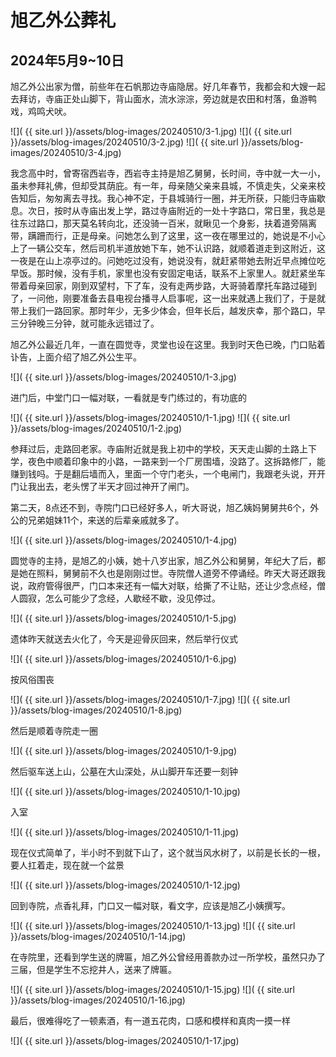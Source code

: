 旭乙外公葬礼
=======================

2024年5月9~10日
-----------------------
旭乙外公出家为僧，前些年在石帆那边寺庙隐居。好几年春节，我都会和大嫂一起去拜访，寺庙正处山脚下，背山面水，流水淙淙，旁边就是农田和村落，鱼游鸭戏，鸡鸣犬吠。

![]( {{ site.url }}/assets/blog-images/20240510/3-1.jpg)
![]( {{ site.url }}/assets/blog-images/20240510/3-2.jpg)
![]( {{ site.url }}/assets/blog-images/20240510/3-4.jpg)

我念高中时，曾寄宿西岩寺，西岩寺主持是旭乙舅舅，长时间，寺中就一大一小，虽未参拜礼佛，但却受其荫庇。有一年，母亲随父亲来县城，不慎走失，父亲来校告知后，匆匆离去寻找。我心神不定，于县城骑行一圈，并无所获，只能归寺庙歇息。次日，按时从寺庙出发上学，路过寺庙附近的一处十字路口，常日里，我总是往东过路口，那天莫名转向北，还没骑一百米，就瞅见一个身影，扶着道旁隔离带，蹒跚而行，正是母亲。问她怎么到了这里，这一夜在哪里过的，她说是不小心上了一辆公交车，然后司机半道放她下车，她不认识路，就顺着道走到这附近，这一夜是在山上凉亭过的。问她吃过没有，她说没有，就赶紧带她去附近早点摊位吃早饭。那时候，没有手机，家里也没有安固定电话，联系不上家里人。就赶紧坐车带着母亲回家，刚到双望村，下了车，没有走两步路，大哥骑着摩托车路过碰到了，一问他，刚要准备去县电视台播寻人启事呢，这一出来就遇上我们了，于是就带上我们一路回家。那时年少，无多少体会，但年长后，越发庆幸，那个路口，早三分钟晚三分钟，就可能永远错过了。

旭乙外公最近几年，一直在圆觉寺，灵堂也设在这里。我到时天色已晚，门口贴着讣告，上面介绍了旭乙外公生平。

![]( {{ site.url }}/assets/blog-images/20240510/1-3.jpg)

进门后，中堂门口一幅对联，一看就是专门练过的，有功底的

![]( {{ site.url }}/assets/blog-images/20240510/1-1.jpg)
![]( {{ site.url }}/assets/blog-images/20240510/1-2.jpg)

参拜过后，走路回老家。寺庙附近就是我上初中的学校，天天走山脚的土路上下学，夜色中顺着印象中的小路，一路来到一个厂房围墙，没路了。这拆路修厂，能赚到钱吗。于是翻后墙而入，里面一个守门老头，一个电闸门，我跟老头说，开开门让我出去，老头愣了半天才回过神开了闸门。

第二天，8点还不到，寺院门口已经好多人，听大哥说，旭乙姨妈舅舅共6个，外公的兄弟姐妹11个，来送的后辈亲戚就多了。

![]( {{ site.url }}/assets/blog-images/20240510/1-4.jpg)

圆觉寺的主持，是旭乙的小姨，她十八岁出家，旭乙外公和舅舅，年纪大了后，都是她在照料，舅舅前不久也是刚刚过世。寺院僧人道旁不停诵经。昨天大哥还跟我说，政府管得很严，门口本来还有一幅大对联，给撕了不让贴，还让少念点经，僧人圆寂，怎么可能少了念经，人歇经不歇，没见停过。

![]( {{ site.url }}/assets/blog-images/20240510/1-5.jpg)

遗体昨天就送去火化了，今天是迎骨灰回来，然后举行仪式

![]( {{ site.url }}/assets/blog-images/20240510/1-6.jpg)

按风俗围丧

![]( {{ site.url }}/assets/blog-images/20240510/1-7.jpg)
![]( {{ site.url }}/assets/blog-images/20240510/1-8.jpg)

然后是顺着寺院走一圈

![]( {{ site.url }}/assets/blog-images/20240510/1-9.jpg)

然后驱车送上山，公墓在大山深处，从山脚开车还要一刻钟

![]( {{ site.url }}/assets/blog-images/20240510/1-10.jpg)

入室

![]( {{ site.url }}/assets/blog-images/20240510/1-11.jpg)

现在仪式简单了，半小时不到就下山了，这个就当风水树了，以前是长长的一根，要人扛着走，现在就一个盆景

![]( {{ site.url }}/assets/blog-images/20240510/1-12.jpg)

回到寺院，点香礼拜，门口又一幅对联，看文字，应该是旭乙小姨撰写。

![]( {{ site.url }}/assets/blog-images/20240510/1-13.jpg)
![]( {{ site.url }}/assets/blog-images/20240510/1-14.jpg)

在寺院里，还看到学生送的牌匾，旭乙外公曾经用善款办过一所学校，虽然只办了三届，但是学生不忘挖井人，送来了牌匾。

![]( {{ site.url }}/assets/blog-images/20240510/1-15.jpg)
![]( {{ site.url }}/assets/blog-images/20240510/1-16.jpg)

最后，很难得吃了一顿素酒，有一道五花肉，口感和模样和真肉一摸一样

![]( {{ site.url }}/assets/blog-images/20240510/1-17.jpg)
